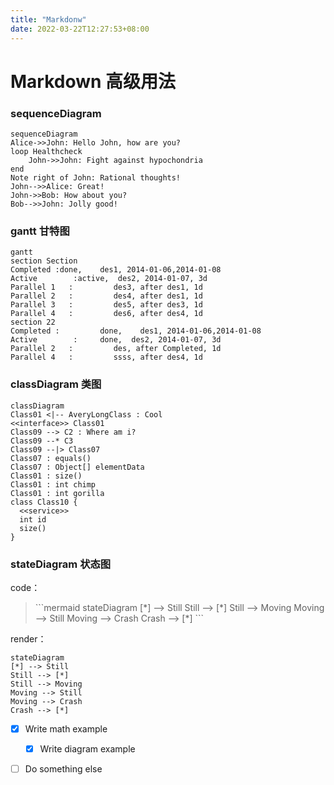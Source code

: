 ```yaml
---
title: "Markdonw"
date: 2022-03-22T12:27:53+08:00
---
```

# Markdown 高级用法

### sequenceDiagram
```mermaid
sequenceDiagram
Alice->>John: Hello John, how are you?
loop Healthcheck
    John->>John: Fight against hypochondria
end
Note right of John: Rational thoughts!
John-->>Alice: Great!
John->>Bob: How about you?
Bob-->>John: Jolly good!
```
### gantt 甘特图
```mermaid
gantt
section Section
Completed :done,    des1, 2014-01-06,2014-01-08
Active        :active,  des2, 2014-01-07, 3d
Parallel 1   :         des3, after des1, 1d
Parallel 2   :         des4, after des1, 1d
Parallel 3   :         des5, after des3, 1d
Parallel 4   :         des6, after des4, 1d
section 22
Completed :         done,    des1, 2014-01-06,2014-01-08
Active        :     done,  des2, 2014-01-07, 3d
Parallel 2   :         des, after Completed, 1d
Parallel 4   :         ssss, after des4, 1d
```
### classDiagram 类图
```mermaid
classDiagram
Class01 <|-- AveryLongClass : Cool
<<interface>> Class01
Class09 --> C2 : Where am i?
Class09 --* C3
Class09 --|> Class07
Class07 : equals()
Class07 : Object[] elementData
Class01 : size()
Class01 : int chimp
Class01 : int gorilla
class Class10 {
  <<service>>
  int id
  size()
}
```

### stateDiagram 状态图

code：
>\```mermaid
stateDiagram
[\*] --> Still
Still --> [\*]
Still --> Moving
Moving --> Still
Moving --> Crash
Crash --> [\*]
\```

render：
```mermaid
stateDiagram
[*] --> Still
Still --> [*]
Still --> Moving
Moving --> Still
Moving --> Crash
Crash --> [*]
```

- [x] Write math example
  - [x] Write diagram example
- [ ] Do something else

